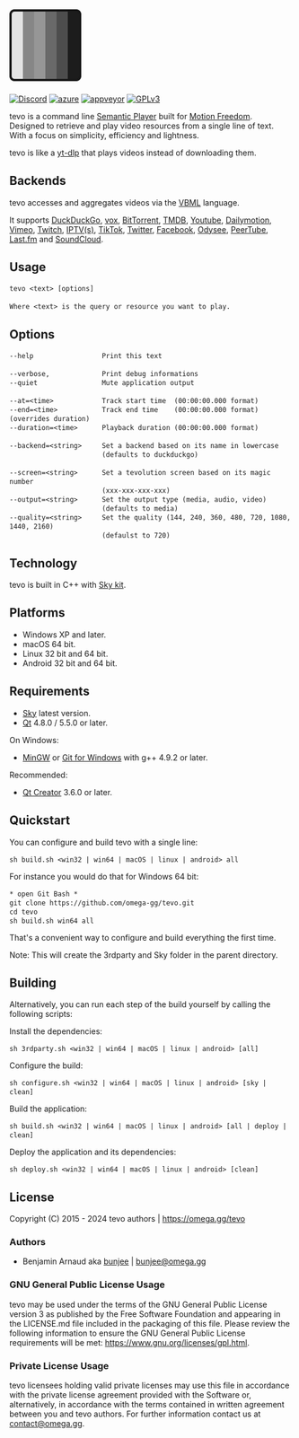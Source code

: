 <a href="https://omega.gg/tevo"><img src="dist/icon.png" alt="tevo" width="128px"></a>
---
[![Discord](https://img.shields.io/discord/705770212485496852)](https://omega.gg/discord)
[![azure](https://dev.azure.com/bunjee/tevo/_apis/build/status/omega-gg.tevo)](https://dev.azure.com/bunjee/tevo/_build)
[![appveyor](https://ci.appveyor.com/api/projects/status/nc4cf1k90abftiyj?svg=true)](https://ci.appveyor.com/project/3unjee/tevo)
[![GPLv3](https://img.shields.io/badge/License-GPLv3-blue.svg)](https://www.gnu.org/licenses/gpl.html)

tevo is a command line [Semantic Player](https://omega.gg/about/SemanticPlayer) built for [Motion Freedom](https://omega.gg/about/MotionFreedom).<br>
Designed to retrieve and play video resources from a single line of text.<br>
With a focus on simplicity, efficiency and lightness.<br>

tevo is like a [yt-dlp](https://github.com/yt-dlp/yt-dlp) that plays videos instead of downloading
them.<br>

## Backends

tevo accesses and aggregates videos via the [VBML](https://omega.gg/VBML) language.<br>

It supports [DuckDuckGo](https://en.wikipedia.org/wiki/DuckDuckGo),
            [vox](https://omega.gg/vox),
            [BitTorrent](https://en.wikipedia.org/wiki/BitTorrent),
            [TMDB](https://www.themoviedb.org),
            [Youtube](https://en.wikipedia.org/wiki/Youtube),
            [Dailymotion](https://en.wikipedia.org/wiki/Dailymotion),
            [Vimeo](https://en.wikipedia.org/wiki/Vimeo),
            [Twitch](https://en.wikipedia.org/wiki/Twitch_(service)),
            [IPTV(s)](https://github.com/iptv-org/iptv),
            [TikTok](https://en.wikipedia.org/wiki/TikTok),
            [Twitter](https://en.wikipedia.org/wiki/Twitter),
            [Facebook](https://en.wikipedia.org/wiki/Facebook),
            [Odysee](https://en.wikipedia.org/wiki/Odysee),
            [PeerTube](https://en.wikipedia.org/wiki/PeerTube),
            [Last.fm](https://en.wikipedia.org/wiki/Lastfm) and
            [SoundCloud](https://en.wikipedia.org/wiki/SoundCloud).<br>

## Usage

    tevo <text> [options]

    Where <text> is the query or resource you want to play.

## Options

    --help                 Print this text

    --verbose,             Print debug informations
    --quiet                Mute application output

    --at=<time>            Track start time  (00:00:00.000 format)
    --end=<time>           Track end time    (00:00:00.000 format) (overrides duration)
    --duration=<time>      Playback duration (00:00:00.000 format)

    --backend=<string>     Set a backend based on its name in lowercase
                           (defaults to duckduckgo)

    --screen=<string>      Set a tevolution screen based on its magic number
                           (xxx-xxx-xxx-xxx)
    --output=<string>      Set the output type (media, audio, video)
                           (defaults to media)
    --quality=<string>     Set the quality (144, 240, 360, 480, 720, 1080, 1440, 2160)
                           (defaulst to 720)

## Technology

tevo is built in C++ with [Sky kit](https://omega.gg/Sky/sources).<br>

## Platforms

- Windows XP and later.
- macOS 64 bit.
- Linux 32 bit and 64 bit.
- Android 32 bit and 64 bit.

## Requirements

- [Sky](https://omega.gg/Sky/sources) latest version.
- [Qt](https://download.qt.io/official_releases/qt) 4.8.0 / 5.5.0 or later.

On Windows:
- [MinGW](https://sourceforge.net/projects/mingw) or [Git for Windows](https://git-for-windows.github.io) with g++ 4.9.2 or later.

Recommended:
- [Qt Creator](https://download.qt.io/official_releases/qtcreator) 3.6.0 or later.

## Quickstart

You can configure and build tevo with a single line:

    sh build.sh <win32 | win64 | macOS | linux | android> all

For instance you would do that for Windows 64 bit:

    * open Git Bash *
    git clone https://github.com/omega-gg/tevo.git
    cd tevo
    sh build.sh win64 all

That's a convenient way to configure and build everything the first time.

Note: This will create the 3rdparty and Sky folder in the parent directory.

## Building

Alternatively, you can run each step of the build yourself by calling the following scripts:

Install the dependencies:

    sh 3rdparty.sh <win32 | win64 | macOS | linux | android> [all]

Configure the build:

    sh configure.sh <win32 | win64 | macOS | linux | android> [sky | clean]

Build the application:

    sh build.sh <win32 | win64 | macOS | linux | android> [all | deploy | clean]

Deploy the application and its dependencies:

    sh deploy.sh <win32 | win64 | macOS | linux | android> [clean]

## License

Copyright (C) 2015 - 2024 tevo authors | https://omega.gg/tevo

### Authors

- Benjamin Arnaud aka [bunjee](https://bunjee.me) | <bunjee@omega.gg>

### GNU General Public License Usage

tevo may be used under the terms of the GNU General Public License version 3 as published by the
Free Software Foundation and appearing in the LICENSE.md file included in the packaging of this
file. Please review the following information to ensure the GNU General Public License requirements
will be met: https://www.gnu.org/licenses/gpl.html.

### Private License Usage

tevo licensees holding valid private licenses may use this file in accordance with the private
license agreement provided with the Software or, alternatively, in accordance with the terms
contained in written agreement between you and tevo authors. For further information contact us at
contact@omega.gg.

